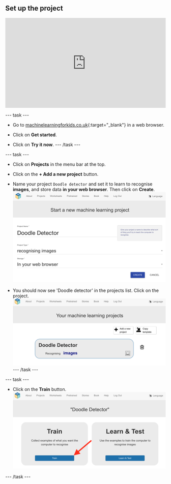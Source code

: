 ## Set up the project

<html>
  <div style="position: relative; overflow: hidden; padding-top: 56.25%;">
    <iframe style="position: absolute; top: 0; left: 0; right: 0; width: 100%; height: 100%; border: none;" src="https://www.youtube.com/embed/s3_3lmSSVu4?rel=0&cc_load_policy=1" allowfullscreen allow="accelerometer; autoplay; clipboard-write; encrypted-media; gyroscope; picture-in-picture; web-share"></iframe>
  </div>
</html>


--- task ---
+ Go to [machinelearningforkids.co.uk](https://machinelearningforkids.co.uk/){:target="_blank"} in a web browser. 

+ Click on **Get started**.

+ Click on **Try it now**.
--- /task ---

--- task ---
+ Click on **Projects** in the menu bar at the top.

+ Click on the **+ Add a new project** button.

+ Name your project `Doodle detector` and set it to learn to recognise **images**, and store data **in your web browser**. Then click on **Create**.
![Creating a project](images/create-project.png)

+ You should now see 'Doodle detector' in the projects list. Click on the project.
![Project list with doodle detector listed](images/projects-list.png)
--- /task ---

--- task ---
+ Click on the **Train** button.
![Project main menu with arrow pointing to Train button](images/project-train.png)

--- /task ---



